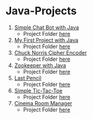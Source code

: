 # Java-Projects

001. [Simple Chat Bot with Java](https://hyperskill.org/projects/113)
     - Project Folder [here](001.%20Simple%20Chat%20Bot)
002. [My First Project with Java](https://hyperskill.org/projects/380)
     - Project Folder [here](002/%20My%20First%20Project%20with%20Java)
003. [Chuck Norris Cipher Encoder](https://hyperskill.org/projects/293)
        - Project Folder [here](003/%20Chuck%20Norris%20Cipher%20Encoder)
004. [Zookeeper with Java](https://hyperskill.org/projects/229)
        - Project Folder [here](004/%20Zookeeper%20with%20Java)
005. [Last Pencil](https://hyperskill.org/projects/341)
        - Project Folder [here](005/%20Last%20Pencil)
006. [Simple Tic-Tac-Toe](https://hyperskill.org/projects/48)
        - Project Folder [here](006/%20Simple%20Tic-Tac-Toe)
007. [Cinema Room Manager](https://hyperskill.org/projects/133)
        - Project Folder [here](007/%20Cinema%20Room%20Manager)